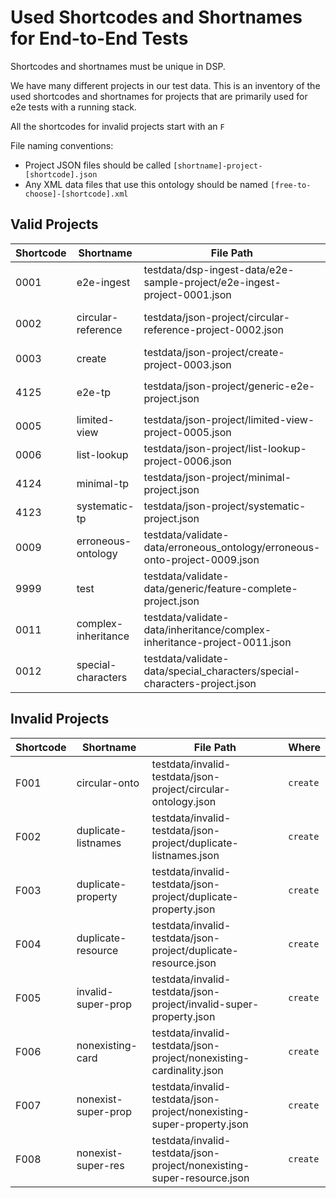 # Used Shortcodes and Shortnames for End-to-End Tests

Shortcodes and shortnames must be unique in DSP.

We have many different projects in our test data.
This is an inventory of the used shortcodes and shortnames for projects
that are primarily used for e2e tests with a running stack.

All the shortcodes for invalid projects start with an `F`

File naming conventions:

- Project JSON files should be called `[shortname]-project-[shortcode].json`
- Any XML data files that use this ontology should be named `[free-to-choose]-[shortcode].xml`

## Valid Projects

| Shortcode | Shortname           | File Path                                                                  | Where                         |
|-----------|---------------------|----------------------------------------------------------------------------|-------------------------------|
| 0001      | e2e-ingest          | testdata/dsp-ingest-data/e2e-sample-project/e2e-ingest-project-0001.json   | `ingest-xmlupload`            |
| 0002      | circular-reference  | testdata/json-project/circular-reference-project-0002.json                 | required for an XML           |
| 0003      | create              | testdata/json-project/create-project-0003.json                             | `create`                      |
| 4125      | e2e-tp              | testdata/json-project/generic-e2e-project.json                             | `create`, `get`, `xmlupload`  |
| 0005      | limited-view        | testdata/json-project/limited-view-project-0005.json                       | NEVER!                        |
| 0006      | list-lookup         | testdata/json-project/list-lookup-project-0006.json                        | `xmllib` integration          |
| 4124      | minimal-tp          | testdata/json-project/minimal-project.json                                 | `create`                      |
| 4123      | systematic-tp       | testdata/json-project/systematic-project.json                              | `create`, `xmlupload`         |
| 0009      | erroneous-ontology  | testdata/validate-data/erroneous_ontology/erroneous-onto-project-0009.json | `validate-data `              |
| 9999      | test                | testdata/validate-data/generic/feature-complete-project.json               | `validate-data `, `xmlupload` |
| 0011      | complex-inheritance | testdata/validate-data/inheritance/complex-inheritance-project-0011.json   | `validate-data `              |
| 0012      | special-characters  | testdata/validate-data/special_characters/special-characters-project.json  | `validate-data `              |

## Invalid Projects

| Shortcode | Shortname           | File Path                                                              | Where    |
|-----------|---------------------|------------------------------------------------------------------------|----------|
| F001      | circular-onto       | testdata/invalid-testdata/json-project/circular-ontology.json          | `create` |
| F002      | duplicate-listnames | testdata/invalid-testdata/json-project/duplicate-listnames.json        | `create` |
| F003      | duplicate-property  | testdata/invalid-testdata/json-project/duplicate-property.json         | `create` |
| F004      | duplicate-resource  | testdata/invalid-testdata/json-project/duplicate-resource.json         | `create` |
| F005      | invalid-super-prop  | testdata/invalid-testdata/json-project/invalid-super-property.json     | `create` |
| F006      | nonexisting-card    | testdata/invalid-testdata/json-project/nonexisting-cardinality.json    | `create` |
| F007      | nonexist-super-prop | testdata/invalid-testdata/json-project/nonexisting-super-property.json | `create` |
| F008      | nonexist-super-res  | testdata/invalid-testdata/json-project/nonexisting-super-resource.json | `create` |
